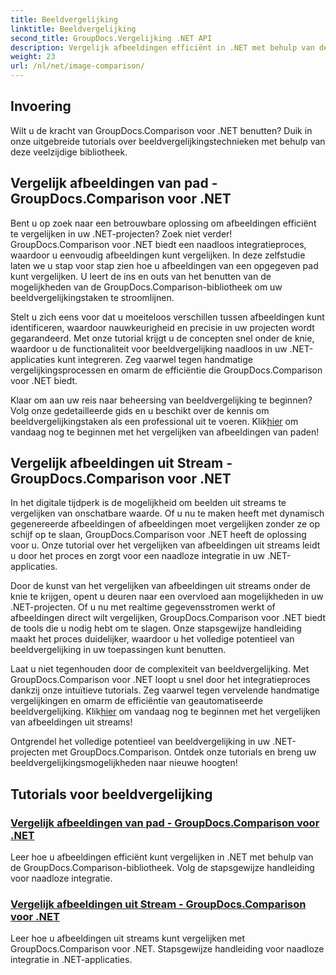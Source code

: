 ```yaml
---
title: Beeldvergelijking
linktitle: Beeldvergelijking
second_title: GroupDocs.Vergelijking .NET API
description: Vergelijk afbeeldingen efficiënt in .NET met behulp van de GroupDocs.Comparison-bibliotheek. Stapsgewijze tutorials voor naadloze integratie vanuit pad of stream.
weight: 23
url: /nl/net/image-comparison/
---
```


## Invoering

Wilt u de kracht van GroupDocs.Comparison voor .NET benutten? Duik in onze uitgebreide tutorials over beeldvergelijkingstechnieken met behulp van deze veelzijdige bibliotheek.

## Vergelijk afbeeldingen van pad - GroupDocs.Comparison voor .NET

Bent u op zoek naar een betrouwbare oplossing om afbeeldingen efficiënt te vergelijken in uw .NET-projecten? Zoek niet verder! GroupDocs.Comparison voor .NET biedt een naadloos integratieproces, waardoor u eenvoudig afbeeldingen kunt vergelijken. In deze zelfstudie laten we u stap voor stap zien hoe u afbeeldingen van een opgegeven pad kunt vergelijken. U leert de ins en outs van het benutten van de mogelijkheden van de GroupDocs.Comparison-bibliotheek om uw beeldvergelijkingstaken te stroomlijnen.

Stelt u zich eens voor dat u moeiteloos verschillen tussen afbeeldingen kunt identificeren, waardoor nauwkeurigheid en precisie in uw projecten wordt gegarandeerd. Met onze tutorial krijgt u de concepten snel onder de knie, waardoor u de functionaliteit voor beeldvergelijking naadloos in uw .NET-applicaties kunt integreren. Zeg vaarwel tegen handmatige vergelijkingsprocessen en omarm de efficiëntie die GroupDocs.Comparison voor .NET biedt.

 Klaar om aan uw reis naar beheersing van beeldvergelijking te beginnen? Volg onze gedetailleerde gids en u beschikt over de kennis om beeldvergelijkingstaken als een professional uit te voeren. Klik[hier](./compare-images-from-path/) om vandaag nog te beginnen met het vergelijken van afbeeldingen van paden!

## Vergelijk afbeeldingen uit Stream - GroupDocs.Comparison voor .NET

In het digitale tijdperk is de mogelijkheid om beelden uit streams te vergelijken van onschatbare waarde. Of u nu te maken heeft met dynamisch gegenereerde afbeeldingen of afbeeldingen moet vergelijken zonder ze op schijf op te slaan, GroupDocs.Comparison voor .NET heeft de oplossing voor u. Onze tutorial over het vergelijken van afbeeldingen uit streams leidt u door het proces en zorgt voor een naadloze integratie in uw .NET-applicaties.

Door de kunst van het vergelijken van afbeeldingen uit streams onder de knie te krijgen, opent u deuren naar een overvloed aan mogelijkheden in uw .NET-projecten. Of u nu met realtime gegevensstromen werkt of afbeeldingen direct wilt vergelijken, GroupDocs.Comparison voor .NET biedt de tools die u nodig hebt om te slagen. Onze stapsgewijze handleiding maakt het proces duidelijker, waardoor u het volledige potentieel van beeldvergelijking in uw toepassingen kunt benutten.

Laat u niet tegenhouden door de complexiteit van beeldvergelijking. Met GroupDocs.Comparison voor .NET loopt u snel door het integratieproces dankzij onze intuïtieve tutorials. Zeg vaarwel tegen vervelende handmatige vergelijkingen en omarm de efficiëntie van geautomatiseerde beeldvergelijking. Klik[hier](./compare-images-from-stream/) om vandaag nog te beginnen met het vergelijken van afbeeldingen uit streams!

Ontgrendel het volledige potentieel van beeldvergelijking in uw .NET-projecten met GroupDocs.Comparison. Ontdek onze tutorials en breng uw beeldvergelijkingsmogelijkheden naar nieuwe hoogten!
## Tutorials voor beeldvergelijking
### [Vergelijk afbeeldingen van pad - GroupDocs.Comparison voor .NET](./compare-images-from-path/)
Leer hoe u afbeeldingen efficiënt kunt vergelijken in .NET met behulp van de GroupDocs.Comparison-bibliotheek. Volg de stapsgewijze handleiding voor naadloze integratie.
### [Vergelijk afbeeldingen uit Stream - GroupDocs.Comparison voor .NET](./compare-images-from-stream/)
Leer hoe u afbeeldingen uit streams kunt vergelijken met GroupDocs.Comparison voor .NET. Stapsgewijze handleiding voor naadloze integratie in .NET-applicaties.